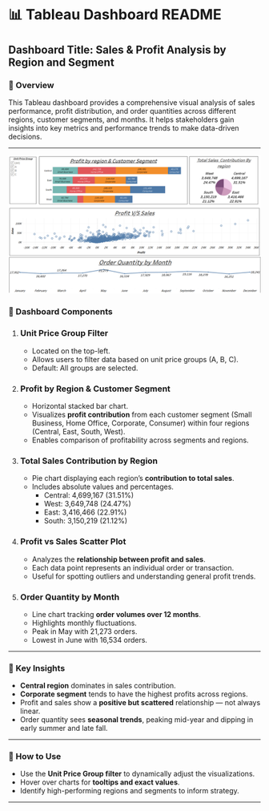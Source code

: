 
# 📊 Tableau Dashboard README

## Dashboard Title: **Sales & Profit Analysis by Region and Segment**

### 📁 Overview
This Tableau dashboard provides a comprehensive visual analysis of sales performance, profit distribution, and order quantities across different regions, customer segments, and months. It helps stakeholders gain insights into key metrics and performance trends to make data-driven decisions.

---

![Sales Tableau Dashboard](image.png)
### 🧩 Dashboard Components

1. ### **Unit Price Group Filter**
   - Located on the top-left.
   - Allows users to filter data based on unit price groups (A, B, C).
   - Default: All groups are selected.

2. ### **Profit by Region & Customer Segment**
   - Horizontal stacked bar chart.
   - Visualizes **profit contribution** from each customer segment (Small Business, Home Office, Corporate, Consumer) within four regions (Central, East, South, West).
   - Enables comparison of profitability across segments and regions.

3. ### **Total Sales Contribution by Region**
   - Pie chart displaying each region’s **contribution to total sales**.
   - Includes absolute values and percentages.
     - Central: 4,699,167 (31.51%)
     - West: 3,649,748 (24.47%)
     - East: 3,416,466 (22.91%)
     - South: 3,150,219 (21.12%)

4. ### **Profit vs Sales Scatter Plot**
   - Analyzes the **relationship between profit and sales**.
   - Each data point represents an individual order or transaction.
   - Useful for spotting outliers and understanding general profit trends.

5. ### **Order Quantity by Month**
   - Line chart tracking **order volumes over 12 months**.
   - Highlights monthly fluctuations.
   - Peak in May with 21,273 orders.
   - Lowest in June with 16,534 orders.

---

### 🎯 Key Insights
- **Central region** dominates in sales contribution.
- **Corporate segment** tends to have the highest profits across regions.
- Profit and sales show a **positive but scattered** relationship — not always linear.
- Order quantity sees **seasonal trends**, peaking mid-year and dipping in early summer and late fall.

---

### 🔧 How to Use
- Use the **Unit Price Group filter** to dynamically adjust the visualizations.
- Hover over charts for **tooltips and exact values**.
- Identify high-performing regions and segments to inform strategy.

---

